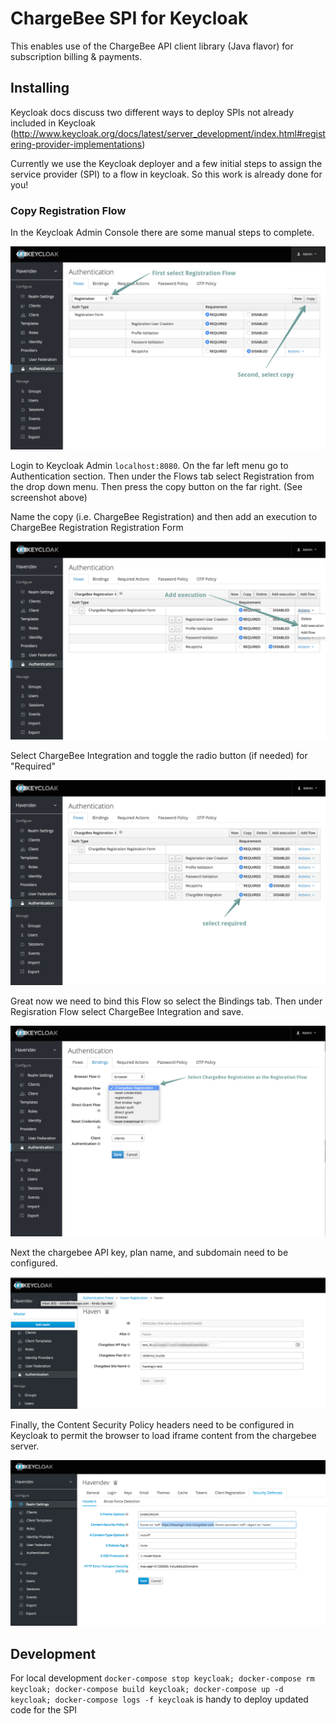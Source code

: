# ChargeBee SPI for Keycloak

This enables use of the ChargeBee API client library (Java flavor) for subscription billing & payments.

## Installing
Keycloak docs discuss two different ways to deploy SPIs not already included in Keycloak (http://www.keycloak.org/docs/latest/server_development/index.html#registering-provider-implementations)

Currently we use the Keycloak deployer and a few initial steps to assign the service provider (SPI) to a flow in keycloak. So this work is already done for you!

### Copy Registration Flow

In the Keycloak Admin Console there are some manual steps to complete.

![Copy Registration Flow](./screenshots/copy-registration-flow.png)

Login to Keycloak Admin `localhost:8080`. On the far left menu go to Authentication section. Then under the Flows tab select Registration from the drop down menu. Then press the copy button on the far right. (See screenshot above)

Name the copy (i.e. ChargeBee Registration) and then add an execution to ChargeBee Registration Registration Form

![add execution](./screenshots/add-execution.png)

Select ChargeBee Integration and toggle the radio button (if needed) for "Required"

![select required](./screenshots/required.png)

Great now we need to bind this Flow so select the Bindings tab. Then under Regisration Flow select ChargeBee Integration and save.

![binding the flow](./screenshots/binding.png)

Next the chargebee API key, plan name, and subdomain need to be configured.

![configure chargebee](./screenshots/configure-chargebee-credentials.png)

Finally, the Content Security Policy headers need to be configured in Keycloak to permit the browser to load iframe content from the chargebee server.

![configure CSP](./screenshots/configure-content-security-policy.png)

## Development

For local development `docker-compose stop keycloak; docker-compose rm keycloak; docker-compose build keycloak; docker-compose up -d keycloak; docker-compose logs -f keycloak` is handy to deploy updated code for the SPI 
